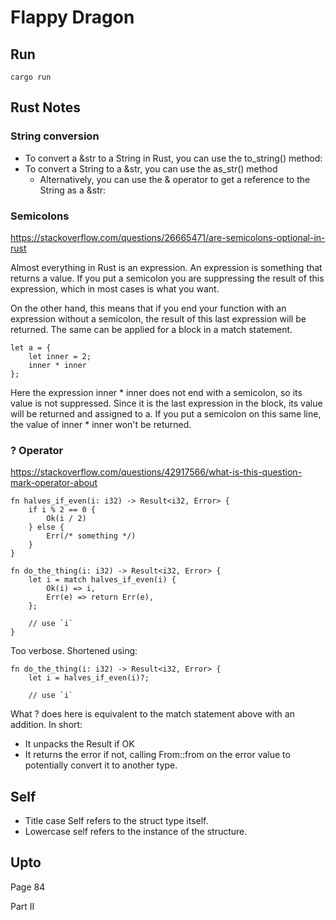 # Flappy Dragon
## Run
```
cargo run
```

## Rust Notes
### String conversion
* To convert a &str to a String in Rust, you can use the to_string() method:
* To convert a String to a &str, you can use the as_str() method
  * Alternatively, you can use the & operator to get a reference to the String as a &str:

### Semicolons
https://stackoverflow.com/questions/26665471/are-semicolons-optional-in-rust

Almost everything in Rust is an expression. An expression is something that returns a value. If you put a semicolon you are suppressing the result of this expression, which in most cases is what you want.

On the other hand, this means that if you end your function with an expression without a semicolon, the result of this last expression will be returned. The same can be applied for a block in a match statement.

```
let a = {
    let inner = 2;
    inner * inner
};
```

Here the expression inner * inner does not end with a semicolon, so its value is not suppressed. Since it is the last expression in the block, its value will be returned and assigned to a. If you put a semicolon on this same line, the value of inner * inner won't be returned.

### ? Operator
https://stackoverflow.com/questions/42917566/what-is-this-question-mark-operator-about

```
fn halves_if_even(i: i32) -> Result<i32, Error> {
    if i % 2 == 0 {
        Ok(i / 2)
    } else {
        Err(/* something */)
    }
}

fn do_the_thing(i: i32) -> Result<i32, Error> {
    let i = match halves_if_even(i) {
        Ok(i) => i,
        Err(e) => return Err(e),
    };

    // use `i`
}
```

Too verbose. Shortened using:
```
fn do_the_thing(i: i32) -> Result<i32, Error> {
    let i = halves_if_even(i)?;

    // use `i`
```

What ? does here is equivalent to the match statement above with an addition. In short:
* It unpacks the Result if OK
* It returns the error if not, calling From::from on the error value to potentially convert it to another type.

## Self
* Title case Self refers to the struct type itself.
* Lowercase self refers to the instance of the structure.

## Upto
Page 84

Part II
